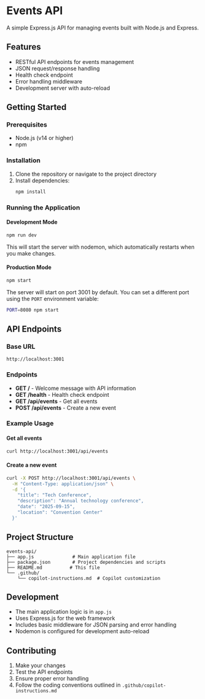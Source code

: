 # Events API

A simple Express.js API for managing events built with Node.js and Express.

## Features

- RESTful API endpoints for events management
- JSON request/response handling
- Health check endpoint
- Error handling middleware
- Development server with auto-reload

## Getting Started

### Prerequisites

- Node.js (v14 or higher)
- npm

### Installation

1. Clone the repository or navigate to the project directory
2. Install dependencies:
   ```bash
   npm install
   ```

### Running the Application

#### Development Mode
```bash
npm run dev
```
This will start the server with nodemon, which automatically restarts when you make changes.

#### Production Mode
```bash
npm start
```

The server will start on port 3001 by default. You can set a different port using the `PORT` environment variable:
```bash
PORT=8080 npm start
```

## API Endpoints

### Base URL
`http://localhost:3001`

### Endpoints

- **GET /** - Welcome message with API information
- **GET /health** - Health check endpoint
- **GET /api/events** - Get all events
- **POST /api/events** - Create a new event

### Example Usage

#### Get all events
```bash
curl http://localhost:3001/api/events
```

#### Create a new event
```bash
curl -X POST http://localhost:3001/api/events \
  -H "Content-Type: application/json" \
  -d '{
    "title": "Tech Conference",
    "description": "Annual technology conference",
    "date": "2025-09-15",
    "location": "Convention Center"
  }'
```

## Project Structure

```
events-api/
├── app.js              # Main application file
├── package.json        # Project dependencies and scripts
├── README.md          # This file
└── .github/
    └── copilot-instructions.md  # Copilot customization
```

## Development

- The main application logic is in `app.js`
- Uses Express.js for the web framework
- Includes basic middleware for JSON parsing and error handling
- Nodemon is configured for development auto-reload

## Contributing

1. Make your changes
2. Test the API endpoints
3. Ensure proper error handling
4. Follow the coding conventions outlined in `.github/copilot-instructions.md`
